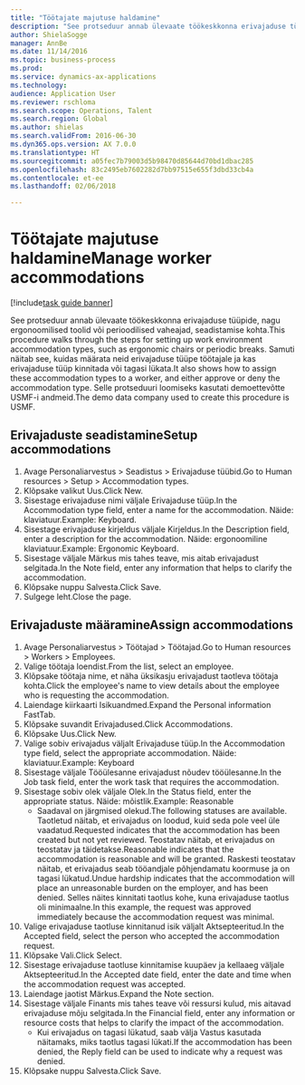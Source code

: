 ```yaml
--- 
title: "Töötajate majutuse haldamine"
description: "See protseduur annab ülevaate töökeskkonna erivajaduse tüüpide, nagu ergonoomilised toolid või perioodilised vaheajad, seadistamise kohta."
author: ShielaSogge
manager: AnnBe
ms.date: 11/14/2016
ms.topic: business-process
ms.prod: 
ms.service: dynamics-ax-applications
ms.technology: 
audience: Application User
ms.reviewer: rschloma
ms.search.scope: Operations, Talent
ms.search.region: Global
ms.author: shielas
ms.search.validFrom: 2016-06-30
ms.dyn365.ops.version: AX 7.0.0
ms.translationtype: HT
ms.sourcegitcommit: a05fec7b79003d5b98470d85644d70bd1dbac285
ms.openlocfilehash: 83c2495eb7602282d7bb97515e655f3dbd33cb4a
ms.contentlocale: et-ee
ms.lasthandoff: 02/06/2018

---
```

# <a name="manage-worker-accommodations"></a><span data-ttu-id="3d4e1-103">Töötajate majutuse haldamine</span><span class="sxs-lookup"><span data-stu-id="3d4e1-103">Manage worker accommodations</span></span>

[!include[task guide banner](../../../includes/task-guide-banner.md)]

<span data-ttu-id="3d4e1-104">See protseduur annab ülevaate töökeskkonna erivajaduse tüüpide, nagu ergonoomilised toolid või perioodilised vaheajad, seadistamise kohta.</span><span class="sxs-lookup"><span data-stu-id="3d4e1-104">This procedure walks through the steps for setting up work environment accommodation types, such as ergonomic chairs or periodic breaks.</span></span> <span data-ttu-id="3d4e1-105">Samuti näitab see, kuidas määrata neid erivajaduse tüüpe töötajale ja kas erivajaduse tüüp kinnitada või tagasi lükata.</span><span class="sxs-lookup"><span data-stu-id="3d4e1-105">It also shows how to assign these accommodation types to a worker, and either approve or deny the accommodation type.</span></span> <span data-ttu-id="3d4e1-106">Selle protseduuri loomiseks kasutati demoettevõtte USMF-i andmeid.</span><span class="sxs-lookup"><span data-stu-id="3d4e1-106">The demo data company used to create this procedure is USMF.</span></span>


## <a name="setup-accommodations"></a><span data-ttu-id="3d4e1-107">Erivajaduste seadistamine</span><span class="sxs-lookup"><span data-stu-id="3d4e1-107">Setup accommodations</span></span>
1. <span data-ttu-id="3d4e1-108">Avage Personaliarvestus > Seadistus > Erivajaduse tüübid.</span><span class="sxs-lookup"><span data-stu-id="3d4e1-108">Go to Human resources > Setup > Accommodation types.</span></span>
2. <span data-ttu-id="3d4e1-109">Klõpsake valikut Uus.</span><span class="sxs-lookup"><span data-stu-id="3d4e1-109">Click New.</span></span>
3. <span data-ttu-id="3d4e1-110">Sisestage erivajaduse nimi väljale Erivajaduse tüüp.</span><span class="sxs-lookup"><span data-stu-id="3d4e1-110">In the Accommodation type field, enter a name for the accommodation.</span></span> <span data-ttu-id="3d4e1-111">Näide: klaviatuur.</span><span class="sxs-lookup"><span data-stu-id="3d4e1-111">Example: Keyboard.</span></span>
4. <span data-ttu-id="3d4e1-112">Sisestage erivajaduse kirjeldus väljale Kirjeldus.</span><span class="sxs-lookup"><span data-stu-id="3d4e1-112">In the Description field, enter a description for the accommodation.</span></span> <span data-ttu-id="3d4e1-113">Näide: ergonoomiline klaviatuur.</span><span class="sxs-lookup"><span data-stu-id="3d4e1-113">Example: Ergonomic Keyboard.</span></span>
5. <span data-ttu-id="3d4e1-114">Sisestage väljale Märkus mis tahes teave, mis aitab erivajadust selgitada.</span><span class="sxs-lookup"><span data-stu-id="3d4e1-114">In the Note field, enter any information that helps to clarify the accommodation.</span></span>
6. <span data-ttu-id="3d4e1-115">Klõpsake nuppu Salvesta.</span><span class="sxs-lookup"><span data-stu-id="3d4e1-115">Click Save.</span></span>
7. <span data-ttu-id="3d4e1-116">Sulgege leht.</span><span class="sxs-lookup"><span data-stu-id="3d4e1-116">Close the page.</span></span>

## <a name="assign-accommodations"></a><span data-ttu-id="3d4e1-117">Erivajaduste määramine</span><span class="sxs-lookup"><span data-stu-id="3d4e1-117">Assign accommodations</span></span>
1. <span data-ttu-id="3d4e1-118">Avage Personaliarvestus > Töötajad > Töötajad.</span><span class="sxs-lookup"><span data-stu-id="3d4e1-118">Go to Human resources > Workers > Employees.</span></span>
2. <span data-ttu-id="3d4e1-119">Valige töötaja loendist.</span><span class="sxs-lookup"><span data-stu-id="3d4e1-119">From the list, select an employee.</span></span>
3. <span data-ttu-id="3d4e1-120">Klõpsake töötaja nime, et näha üksikasju erivajadust taotleva töötaja kohta.</span><span class="sxs-lookup"><span data-stu-id="3d4e1-120">Click the employee's name to view details about the employee who is requesting the accommodation.</span></span>
4. <span data-ttu-id="3d4e1-121">Laiendage kiirkaarti Isikuandmed.</span><span class="sxs-lookup"><span data-stu-id="3d4e1-121">Expand the Personal information FastTab.</span></span>
5. <span data-ttu-id="3d4e1-122">Klõpsake suvandit Erivajadused.</span><span class="sxs-lookup"><span data-stu-id="3d4e1-122">Click Accommodations.</span></span>
6. <span data-ttu-id="3d4e1-123">Klõpsake Uus.</span><span class="sxs-lookup"><span data-stu-id="3d4e1-123">Click New.</span></span>
7. <span data-ttu-id="3d4e1-124">Valige sobiv erivajadus väljalt Erivajaduse tüüp.</span><span class="sxs-lookup"><span data-stu-id="3d4e1-124">In the Accommodation type field, select the appropriate accommodation.</span></span> <span data-ttu-id="3d4e1-125">Näide: klaviatuur.</span><span class="sxs-lookup"><span data-stu-id="3d4e1-125">Example: Keyboard</span></span>
8. <span data-ttu-id="3d4e1-126">Sisestage väljale Tööülesanne erivajadust nõudev tööülesanne.</span><span class="sxs-lookup"><span data-stu-id="3d4e1-126">In the Job task field, enter the work task that requires the accommodation.</span></span>
9. <span data-ttu-id="3d4e1-127">Sisestage sobiv olek väljale Olek.</span><span class="sxs-lookup"><span data-stu-id="3d4e1-127">In the Status field, enter the appropriate status.</span></span> <span data-ttu-id="3d4e1-128">Näide: mõistlik.</span><span class="sxs-lookup"><span data-stu-id="3d4e1-128">Example: Reasonable</span></span>
    * <span data-ttu-id="3d4e1-129">Saadaval on järgmised olekud.</span><span class="sxs-lookup"><span data-stu-id="3d4e1-129">The following statuses are available.</span></span> <span data-ttu-id="3d4e1-130">Taotletud näitab, et erivajadus on loodud, kuid seda pole veel üle vaadatud.</span><span class="sxs-lookup"><span data-stu-id="3d4e1-130">Requested indicates that the accommodation has been created but not yet reviewed.</span></span> <span data-ttu-id="3d4e1-131">Teostatav näitab, et erivajadus on teostatav ja täidetakse.</span><span class="sxs-lookup"><span data-stu-id="3d4e1-131">Reasonable indicates that the accommodation is reasonable and will be granted.</span></span> <span data-ttu-id="3d4e1-132">Raskesti teostatav näitab, et erivajadus seab tööandjale põhjendamatu koormuse ja on tagasi lükatud.</span><span class="sxs-lookup"><span data-stu-id="3d4e1-132">Undue hardship indicates that the accommodation will place an unreasonable burden on the employer, and has been denied.</span></span> <span data-ttu-id="3d4e1-133">Selles näites kinnitati taotlus kohe, kuna erivajaduse taotlus oli minimaalne.</span><span class="sxs-lookup"><span data-stu-id="3d4e1-133">In this example, the request was approved immediately because the accommodation request was minimal.</span></span>  
10. <span data-ttu-id="3d4e1-134">Valige erivajaduse taotluse kinnitanud isik väljalt Aktsepteeritud.</span><span class="sxs-lookup"><span data-stu-id="3d4e1-134">In the Accepted field, select the person who accepted the accommodation request.</span></span>
11. <span data-ttu-id="3d4e1-135">Klõpsake Vali.</span><span class="sxs-lookup"><span data-stu-id="3d4e1-135">Click Select.</span></span>
12. <span data-ttu-id="3d4e1-136">Sisestage erivajaduse taotluse kinnitamise kuupäev ja kellaaeg väljale Aktsepteeritud.</span><span class="sxs-lookup"><span data-stu-id="3d4e1-136">In the Accepted date field, enter the date and time when the accommodation request was accepted.</span></span>
13. <span data-ttu-id="3d4e1-137">Laiendage jaotist Märkus.</span><span class="sxs-lookup"><span data-stu-id="3d4e1-137">Expand the Note section.</span></span>
14. <span data-ttu-id="3d4e1-138">Sisestage väljale Finants mis tahes teave või ressursi kulud, mis aitavad erivajaduse mõju selgitada.</span><span class="sxs-lookup"><span data-stu-id="3d4e1-138">In the Financial field, enter any information or resource costs that helps to clarify the impact of the accommodation.</span></span>
    * <span data-ttu-id="3d4e1-139">Kui erivajadus on tagasi lükatud, saab välja Vastus kasutada näitamaks, miks taotlus tagasi lükati.</span><span class="sxs-lookup"><span data-stu-id="3d4e1-139">If the accommodation has been denied, the Reply field can be used to indicate why a request was denied.</span></span>  
15. <span data-ttu-id="3d4e1-140">Klõpsake nuppu Salvesta.</span><span class="sxs-lookup"><span data-stu-id="3d4e1-140">Click Save.</span></span>


